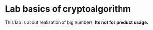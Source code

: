 # Lab basics of cryptoalgorithm
This lab is about realization of big numbers. **Its not for product usage.**
